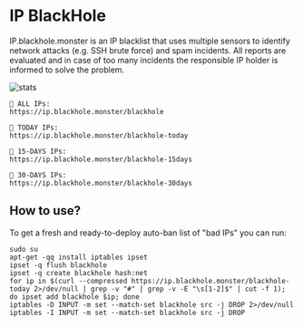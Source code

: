 # IP BlackHole

IP.blackhole.monster is an IP blacklist that uses multiple sensors to identify network attacks (e.g. SSH brute force) and spam incidents. All reports are evaluated and in case of too many incidents the responsible IP holder is informed to solve the problem.

![stats](https://ip.blackhole.monster/img)

```
🚫 ALL IPs:
https://ip.blackhole.monster/blackhole

🚫 TODAY IPs:
https://ip.blackhole.monster/blackhole-today

🚫 15-DAYS IPs:
https://ip.blackhole.monster/blackhole-15days

🚫 30-DAYS IPs:
https://ip.blackhole.monster/blackhole-30days
```

How to use?
----
To get a fresh and ready-to-deploy auto-ban list of "bad IPs" you can run:
```
sudo su
apt-get -qq install iptables ipset
ipset -q flush blackhole
ipset -q create blackhole hash:net
for ip in $(curl --compressed https://ip.blackhole.monster/blackhole-today 2>/dev/null | grep -v "#" | grep -v -E "\s[1-2]$" | cut -f 1); do ipset add blackhole $ip; done
iptables -D INPUT -m set --match-set blackhole src -j DROP 2>/dev/null
iptables -I INPUT -m set --match-set blackhole src -j DROP
```
